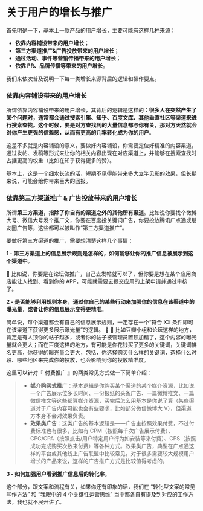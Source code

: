 # 关于用户的增长与推广

首先明确一下，基本上一款产品的用户增长，主要可能有这样几种来源：

- **依靠内容铺设带来的用户增长**；
- **第三方渠道推广&广告投放带来的用户增长**；
- **通过活动、事件等营销传播带来的用户增长**；
- **依靠 PR、品牌传播等带来的用户增长**。

我们来依次普及说明一下每一类增长来源背后的逻辑和操作要点。

### 依靠内容铺设带来的用户增长

所谓依靠内容铺设带来的用户增长，其背后的逻辑是这样的：**很多人在突然产生了某个问题时，通常都会通过搜索引擎、知乎、百度文库、其他垂直社区等渠道来进行搜索查找。这个时候，要是对方查找到的大量信息都与你有关，那对方天然就会对你产生更强的信赖感，从而有更高的几率转化成为你的用户**。

这差不多就是内容铺设的意义，要做好内容铺设，你需要定位好精准的内容渠道，通过发帖、发稿等形式来让你的相关内容出现在对应渠道上，并能够在搜索查找时占据更高的权重（比如在知乎获得更多的赞）。

基本上，这是一个细水长流的活，短期不见得能带来多大立竿见影的效果，但长期来说，可能会给你带来巨大的回报。

### 依靠第三方渠道推广 & 广告投放带来的用户增长

所谓**第三方渠道，指除了你自有的渠道之外的其他所有渠道**。比如说你要找个微博大号、微信大号发个推广文，你要在百度投关键词广告，你要投放腾讯广点通或朋友圈广告等，这些都可以被叫作“第三方渠道推广”。

要做好第三方渠道的推广，需要想清楚这样几个事情：

**1 - 第三方渠道上的信息展示规则是怎样的，如何能够让你的推广信息被展示到这个渠道中**。

🌰 比如说，你要是在论坛做推广，自己去发帖就可以了，但你要是想在某个应用商店能让人找到、看到你的 APP，可能就需要去提交应用的上架申请并通过审核了。

**2 - 是否能够利用规则本身，通过你自己的某些行动来加强你的信息在该渠道中的曝光量，或者让你的信息展示变得更精准**。

简单说，每个渠道都会有自己的信息展示规则，一定存在一个“符合 XX 条件即可在该渠道下获得更多展示曝光量”的逻辑。

🌰 比如豆瓣小组和论坛这样的地方，肯定是有人顶你的帖子越多，或者你的帖子被管理员置顶加精了，这个内容的曝光量就会更大；而在百度这样的地方，有可能是你花钱买了更多的关键词，关键词排名更高，你获得的曝光量会更大，包括，你选择购买什么样的关键词，选择什么时段、哪些地区来完成你的投放，也会影响到你的投放精准度。

这里可以针对『 付费推广 』的两类常见方式做一下简单介绍：

> - **媒介购买式推广**：基本逻辑是你购买某个渠道的某个媒介资源，比如说一个广告展示位多长时间、一份报纸的头条广告、一篇微博推文、一篇微信推文等这些都算媒介资源，买完后怎么用基本是你说了算（某些渠道对于广告内容可能也会有些要求，比如部分微信微博大 V），但渠道方本身不会对效果负责。
> - **效果类广告**：这类广告的基本逻辑是——广告主按照效果付费，不过付费标准也有很多，比如有 CPM（按照每千次广告展示付费）、CPC/CPA（按照点击/用户特定用户行为如安装等来付费）、CPS（按照成功完成购买次数来付费）等各种方式。效果类广告，典型在广点通这样的平台或其他线上广告联盟中比较常见，对于很多需要较大规模用户增长的产品来说，这样的广告推广方式是比较值得考虑的。

**3 - 如何加强用户看到推广信息后的转化率**。

这个部分，跟文案和流程有关，如果你还有印象的话，我们在 “转化型文案的常见写作方法” 和 “我眼中的 4 个关键性运营思维” 当中都各自有提及到对应的工作方法，我也就不展开讲了。
